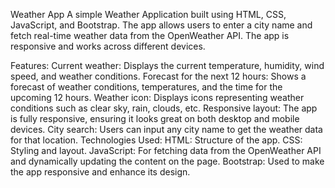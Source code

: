 Weather App
A simple Weather Application built using HTML, CSS, JavaScript, and Bootstrap. The app allows users to enter a city name and fetch real-time weather data from the OpenWeather API. The app is responsive and works across different devices.

Features:
Current weather: Displays the current temperature, humidity, wind speed, and weather conditions.
Forecast for the next 12 hours: Shows a forecast of weather conditions, temperatures, and the time for the upcoming 12 hours.
Weather icon: Displays icons representing weather conditions such as clear sky, rain, clouds, etc.
Responsive layout: The app is fully responsive, ensuring it looks great on both desktop and mobile devices.
City search: Users can input any city name to get the weather data for that location.
Technologies Used:
HTML: Structure of the app.
CSS: Styling and layout.
JavaScript: For fetching data from the OpenWeather API and dynamically updating the content on the page.
Bootstrap: Used to make the app responsive and enhance its design.
